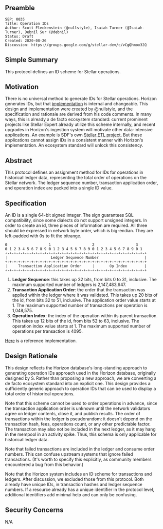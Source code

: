 ## Preamble

```
SEP: 0035
Title: Operation IDs
Author: Scott Fleckenstein (@nullstyle), Isaiah Turner (@Isaiah-Turner), Debnil Sur (@debnil)
Status: Draft
Created: 2020-08-26
Discussion: https://groups.google.com/g/stellar-dev/c/vCgQhmox32Q
```

## Simple Summary

This protocol defines an ID scheme for Stellar operations.

## Motivation

There is no universal method to generate IDs for Stellar operations. Horizon
generates IDs, but that
[implementation](https://github.com/stellar/go/blob/master/services/horizon/internal/toid/main.go)
is internal and changeable. This design and implementation were created by
@nullstyle, and the specification and rationale are derived from his code
comments. In many ways, this is already a de facto ecosystem standard: current
prominent projects like Stellar Expert already utilize this scheme internally,
and recent upgrades in Horizon's ingestion system will motivate other
data-intensive applications. An example is SDF's own
[Stellar ETL project](https://github.com/stellar/stellar-etl). But these
applications cannot assign IDs in a consistent manner with Horizon's
implementation. An ecosystem standard will unlock this consistency.

## Abstract

This protocol defines an assignment method for IDs for operations in historical
ledger data, representing the total order of operations on the Stellar network.
The ledger sequence number, transaction application order, and operation index
are packed into a single ID value.

## Specification

An ID is a single 64-bit signed integer. The sign guarantees SQL compatibility,
since some dialects do not support unsigned integers. In order to create an id,
three pieces of information are required. All three should be expressed in
network byte order, which is big-endian. They are left-padded with 0s to fit
the bitrange.

```
0                   1                   2                   3
0 1 2 3 4 5 6 7 8 9 0 1 2 3 4 5 6 7 8 9 0 1 2 3 4 5 6 7 8 9 0 1
+-+-+-+-+-+-+-+-+-+-+-+-+-+-+-+-+-+-+-+-+-+-+-+-+-+-+-+-+-+-+-+-+
|                    Ledger Sequence Number                     |
+-+-+-+-+-+-+-+-+-+-+-+-+-+-+-+-+-+-+-+-+-+-+-+-+-+-+-+-+-+-+-+-+
|     Transaction Application Order     |       Op Index        |
+-+-+-+-+-+-+-+-+-+-+-+-+-+-+-+-+-+-+-+-+-+-+-+-+-+-+-+-+-+-+-+-+
```

1. **Ledger Sequence**: this takes up 32 bits, from bits 0 to 31, inclusive.
   The maximum supported number of ledgers is 2,147,483,647.
2. **Transaction Application Order**: the order that the transaction was
   applied within the ledger where it was validated. This takes up 20 bits of
   the id, from bits 32 to 51, inclusive. The application order value starts
   at 1. The maximum supported number of transactions per operation is
   1,048,575.
3. **Operation Index**: the index of the operation within its parent
   transaction. This takes up 12 bits of the id, from bits 52 to 63, inclusive.
   The operation index value starts at 1. The maximum supported number of
   operations per transaction is 4095.

[Here](https://github.com/stellar/go/blob/master/services/horizon/internal/toid/main.go)
is a reference implementation.

## Design Rationale

This design reflects the Horizon database's long-standing approach to
generating operation IDs approach used in the Horizon database, originally
designed by S. Rather than proposing a new approach, we are converting a de
facto ecosystem standard into an explicit one. This design provides a
sufficiently generic approach to operation IDs that can be used to display a
total order of historical operations.

Note that this scheme cannot be used to order operations in advance, since the
transaction application order is unknown until the network validators agree on
ledger contents, close it, and publish results. The order of transactions
within the ledger is pseudorandom: it doesn't depend on the transaction hash,
fees, operations count, or any other predictable factor. The transaction may
also not be included in the next ledger, as it may hang in the mempool in an
activity spike. Thus, this schema is only applicable for historical ledger
data.

Note that failed transactions are included in the ledger and consume order
numbers. This can confuse upstream systems that ignore failed transactions.
(It's worth to specify this explicitly, as community members encountered a bug
from this behavior.)

Note that the Horizon system includes an ID scheme for transactions and
ledgers. After discussion, we excluded those from this protocol. Both already
have unique IDs, in transaction hashes and ledger sequence numbers. If a
resource already has a unique identifier in the protocol level, additional
identifiers add minimal help and can only be confusing.

## Security Concerns

N/A
